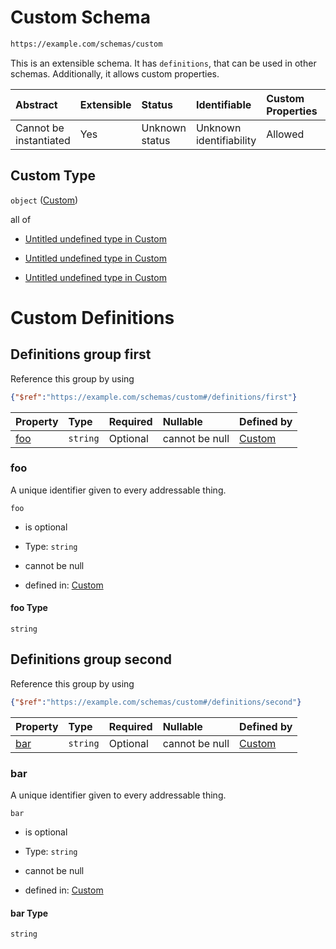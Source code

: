# Custom Schema

```txt
https://example.com/schemas/custom
```

This is an extensible schema. It has `definitions`, that can be used in other schemas. Additionally, it allows custom properties.

| Abstract               | Extensible | Status         | Identifiable            | Custom Properties | Additional Properties | Access Restrictions | Defined In                                                                           |
| :--------------------- | :--------- | :------------- | :---------------------- | :---------------- | :-------------------- | :------------------ | :----------------------------------------------------------------------------------- |
| Cannot be instantiated | Yes        | Unknown status | Unknown identifiability | Allowed           | Allowed               | none                | [custom.schema.json](../generated-schemas/custom.schema.json "open original schema") |

## Custom Type

`object` ([Custom](custom.md))

all of

*   [Untitled undefined type in Custom](custom-allof-0.md "check type definition")

*   [Untitled undefined type in Custom](custom-allof-1.md "check type definition")

*   [Untitled undefined type in Custom](custom-allof-2.md "check type definition")

# Custom Definitions

## Definitions group first

Reference this group by using

```json
{"$ref":"https://example.com/schemas/custom#/definitions/first"}
```

| Property    | Type     | Required | Nullable       | Defined by                                                                                                                  |
| :---------- | :------- | :------- | :------------- | :-------------------------------------------------------------------------------------------------------------------------- |
| [foo](#foo) | `string` | Optional | cannot be null | [Custom](custom-definitions-first-properties-foo.md "https://example.com/schemas/custom#/definitions/first/properties/foo") |

### foo

A unique identifier given to every addressable thing.

`foo`

*   is optional

*   Type: `string`

*   cannot be null

*   defined in: [Custom](custom-definitions-first-properties-foo.md "https://example.com/schemas/custom#/definitions/first/properties/foo")

#### foo Type

`string`

## Definitions group second

Reference this group by using

```json
{"$ref":"https://example.com/schemas/custom#/definitions/second"}
```

| Property    | Type     | Required | Nullable       | Defined by                                                                                                                    |
| :---------- | :------- | :------- | :------------- | :---------------------------------------------------------------------------------------------------------------------------- |
| [bar](#bar) | `string` | Optional | cannot be null | [Custom](custom-definitions-second-properties-bar.md "https://example.com/schemas/custom#/definitions/second/properties/bar") |

### bar

A unique identifier given to every addressable thing.

`bar`

*   is optional

*   Type: `string`

*   cannot be null

*   defined in: [Custom](custom-definitions-second-properties-bar.md "https://example.com/schemas/custom#/definitions/second/properties/bar")

#### bar Type

`string`
